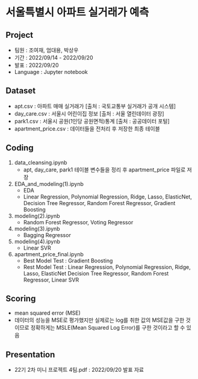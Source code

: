 # 서울특별시 아파트 실거래가 예측

## Project
- 팀원 : 조여재, 엄대용, 박상우
- 기간 : 2022/09/14 - 2022/09/20
- 발표 : 2022/09/20
- Language : Jupyter notebook

## Dataset
- apt.csv : 아파트 매매 실거래가 [출처 : 국토교통부 실거래가 공개 시스템]
- day_care.csv : 서울시 어린이집 정보 [출처 : 서울 열린데이터 광장]
- park1.csv : 서울시 공원(1인당 공원면적)통계 [출처 : 공공데이터 포털]
- apartment_price.csv : 데이터들을 전처리 후 저장한 최종 테이블  


## Coding
1. data_cleansing.ipynb
   - apt, day_care, park1 테이블 변수들을 정리 후 apartment_price 파일로 저장 
2. EDA_and_modeling(1).ipynb 
   - EDA
   - Linear Regression, Polynomial Regression, Ridge, Lasso, ElasticNet, 
     Decision Tree Regressor, Random Forest Regressor, Gradient Boosting
3. modeling(2).ipynb
   - Random Forest Regressor, Voting Regressor
4. modeling(3).ipynb
   - Bagging Regressor
5. modeling(4).ipynb
   - Linear SVR
6. apartment_price_final.ipynb
   - Best Model Test : Gradient Boosting
   - Rest Model Test : Linear Regression, Polynomial Regression, Ridge, Lasso, ElasticNet
                       Decision Tree Regressor, Random Forest Regressor, Linear SVR
                       
## Scoring
- mean squared error (MSE)
- 데이터의 성능을 MSE로 평가했지만 실제로는 log를 취한 값의 MSE값을 구한 것이므로 정확하게는 MSLE(Mean Squared Log Error)를 구한 것이라고 할 수 있음 

## Presentation
- 22기 2차 미니 프로젝트 4팀.pdf : 2022/09/20 발표 자료
